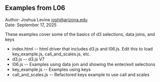 Examples from L06
------------

Author: Joshua Levine [josh@arizona.edu](mailto:josh@arizona.edu)  
Date: September 17, 2025


These examples cover some of the basics of d3 selections, data joins, and keys

* index.html -- html driver that includes d3.js and l06.js.  Edit this to load key_example.js, call_and_scales.js, etc.
* d3.js -- d3.js V7
* l06.js -- Examples using data join and showing the enter/exit selections
* key_example.js -- Examples using keys
* call_and_scales.js -- Refactored keys example to use call and scales

